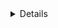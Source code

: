 <details>

npm i @mui/icons-material
#for zustand
[https://www.npmjs.com/package/zustand]
-npm install zustand
for google charts
[https://www.react-google-charts.com/]
-npm install --save react-google-charts

#for animation
[https://www.npmjs.com/package/react-countup]
-npm i react-countup
#for firebase data
[https://console.firebase.google.com/project/muilessons/overview]
-npm install firebase
-for sweet laert
-npm install sweet alert 2

#using firebase
[https://codingmstr.com/project/link-react-js-data-table-with-firebase]
-npm i sweetalert2

#using mui skeleton
#using tabs
</details>